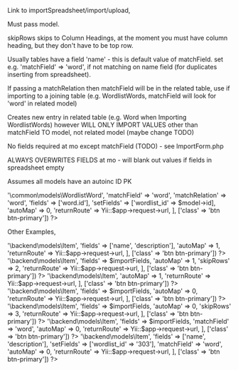 Link to importSpreadsheet/import/upload, 

Must pass model.

skipRows skips to Column Headings, at the moment you must have column heading, but they don't have to be top row.

Usually tables have a field 'name' - this is default value of matchField. set e.g. 'matchField' => 'word', if not matching on name field (for duplicates inserting from spreadsheet).

If passing a matchRelation then matchField will be in the related table, use if importing to a joining table (e.g. WordlistWords, matchField will look for 'word' in related model)    

Creates new entry in related table (e.g. Word when Importing WordlistWords) however WILL ONLY IMPORT VALUES other than matchField TO model, not related model (maybe change TODO)

No fields required at mo except matchField (TODO) - see ImportForm.php
 
ALWAYS OVERWRITES FIELDS at mo - will blank out values if fields in spreadsheet empty

Assumes all models have an autoinc ID PK


<?= Html::a(Yii::t('app', 'Import WordlistWords Manual Map'),
    [
        'importSpreadsheet/import/upload', 
        'model' => '\common\models\WordlistWord',
        'matchField' => 'word',
        'matchRelation' => 'word',            
        'fields' => ['word.id'],
        'setFields' => ['wordlist_id' => $model->id],
        'autoMap' => 0,
        'returnRoute' => Yii::$app->request->url,
    ], 
    ['class' => 'btn btn-primary']) 
?>   


Other Examples,


<?= Html::a(Yii::t('app', 'Import Items Auto Map'), 
    [
        'importSpreadsheet/import/upload', 
        'model' => '\backend\models\Item', 
        'fields' => ['name', 'description'],
        'autoMap' => 1,
        'returnRoute' => Yii::$app->request->url,
    ], 
    ['class' => 'btn btn-primary']) 
?>


<?= Html::a(Yii::t('app', 'Import Items Auto Map skip 2 rows'), 
    [
        'importSpreadsheet/import/upload', 
        'model' => '\backend\models\Item', 
        'fields' => $importFields,
        'autoMap' => 1,            
        'skipRows' => 2,
        'returnRoute' => Yii::$app->request->url,
    ], 
    ['class' => 'btn btn-primary']) 
?>


<?= Html::a(Yii::t('app', 'Import Items Auto Map NO FIELDS RESTRICTION'), 
    [
        'importSpreadsheet/import/upload', 
        'model' => '\backend\models\Item',                 
        'autoMap' => 1,
        'returnRoute' => Yii::$app->request->url,
    ], 
    ['class' => 'btn btn-primary']) 
?>


<?= Html::a(Yii::t('app', 'Import Items Manual Map'), 
    [
        'importSpreadsheet/import/upload', 
        'model' => '\backend\models\Item', 
        'fields' => $importFields,
        'autoMap' => 0,
        'returnRoute' => Yii::$app->request->url,
    ], 
    ['class' => 'btn btn-primary']) 
?>


<?= Html::a(Yii::t('app', 'Import Items Manual Map skip 3 rows'), 
    [
        'importSpreadsheet/import/upload', 
        'model' => '\backend\models\Item', 
        'fields' => $importFields,
        'autoMap' => 0,
        'skipRows' => 3,
        'returnRoute' => Yii::$app->request->url,
    ], 
    ['class' => 'btn btn-primary']) 
?>


<?= Html::a(Yii::t('app', 'Import Items Manual Map word is matchField'), 
    [
        'importSpreadsheet/import/upload', 
        'model' => '\backend\models\Item', 
        'fields' => $importFields,
        'matchField' => 'word',
        'autoMap' => 0,
        'returnRoute' => Yii::$app->request->url,
    ], 
    ['class' => 'btn btn-primary']) 
?>


<?= Html::a(Yii::t('app', 'Import Items Manual Map word is matchField with wordlist_id being set'), 
    [
        'importSpreadsheet/import/upload', 
        'model' => '\backend\models\Item', 
        'fields' => ['name', 'description'],
        'setFields' => ['wordlist_id' => '303'],
        'matchField' => 'word',
        'autoMap' => 0,
        'returnRoute' => Yii::$app->request->url,
    ], 
    ['class' => 'btn btn-primary']) 
?>